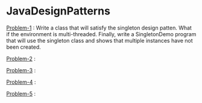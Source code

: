# JavaDesignPatterns

[Problem-1](https://github.com/azizurice/JavaTutorials/tree/master/JavaDesignPatterns/src/com/letscodes/dp/creational/singleton) : Write a class that will satisfy the singleton design patten. What if the environment is multi-threaded. Finally, write a SingletonDemo program that will use the singleton class and shows that multiple instances have not been created.  

[Problem-2]() :

[Problem-3]() :

[Problem-4]() :

[Problem-5]() :
